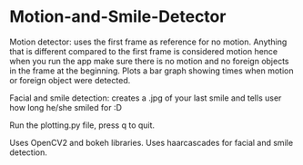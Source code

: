 # Motion-and-Smile-Detector

Motion detector: uses the first frame as reference for no motion. Anything that is different compared to the first frame is considered motion hence when you run the app make sure there is no motion and no foreign objects in the frame at the beginning. Plots a bar graph showing times when motion or foreign object were detected.

Facial and smile detection: creates a .jpg of your last smile and tells user how long he/she smiled for :D

Run the plotting.py file, press q to quit.

Uses OpenCV2 and bokeh libraries. Uses haarcascades for facial and smile detection.
